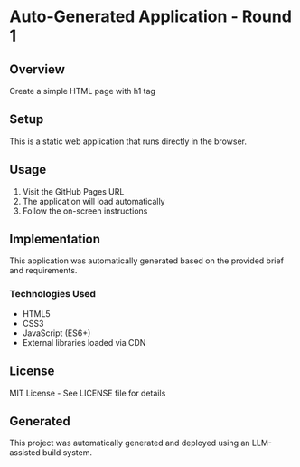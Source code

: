# Auto-Generated Application - Round 1

## Overview
Create a simple HTML page with h1 tag

## Setup
This is a static web application that runs directly in the browser.

## Usage
1. Visit the GitHub Pages URL
2. The application will load automatically
3. Follow the on-screen instructions

## Implementation
This application was automatically generated based on the provided brief and requirements.

### Technologies Used
- HTML5
- CSS3
- JavaScript (ES6+)
- External libraries loaded via CDN

## License
MIT License - See LICENSE file for details

## Generated
This project was automatically generated and deployed using an LLM-assisted build system.
